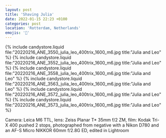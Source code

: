 ```yaml
---
layout: post
title: 'Shaving Julia'
date: 2022-01-15 22:23 +0100
categories: post
location: 'Rotterdam, Netherlands'
emojis: '🔞'
---
```


{% include candystore.liquid file:"20220216_ANE_3550_julia_leo_400trix_1600_m6.jpg title:"Julia and Leo" %}
{% include candystore.liquid file:"20220216_ANE_3552_julia_leo_400trix_1600_m6.jpg title:"Julia and Leo" %}
{% include candystore.liquid file:"20220216_ANE_3558_julia_leo_400trix_1600_m6.jpg title:"Julia and Leo" %}
{% include candystore.liquid file:"20220216_ANE_3563_julia_leo_400trix_1600_m6.jpg title:"Julia and Leo" %}
{% include candystore.liquid file:"20220216_ANE_3572_julia_leo_400trix_1600_m6.jpg title:"Julia and Leo" %}
{% include candystore.liquid file:"20220216_ANE_3573_julia_leo_400trix_1600_m6.jpg title:"Julia and Leo" %}

Camera: Leica M6 TTL, lens: Zeiss Planar T\* 35mm f/2 ZM, film: Kodak Tri-X 400 pushed 2 stops, photographed from negative with a Nikon D780 and an AF-S Micro NIKKOR 60mm f/2.8G ED, edited in Lightroom
